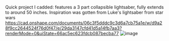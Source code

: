 Quick project I cadded: features a 3 part collapsible lightsaber, fully extends to around 50 inches. Inspiration was gotten from Luke's lightsaber from star wars
https://cad.onshape.com/documents/06c3f5dddc9c3d6a7cb75a1e/w/d9a28f9cc2644524f76d0f47/e/29da3147cfd41d5a14fb7aa3?renderMode=0&uiState=66ac5ec623fdcb087becba77
![image](https://github.com/user-attachments/assets/9bb9623f-30b4-4d3d-8dfa-9805185dc178)
